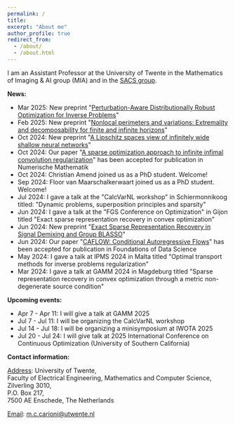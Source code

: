 ```yaml
---
permalink: /
title: 
excerpt: "About me"
author_profile: true
redirect_from: 
  - /about/
  - /about.html
---
```


I am an Assistant Professor at the University of Twente in the Mathematics of Imaging & AI group (MIA) and in the [SACS group](https://www.utwente.nl/en/eemcs/sacs/).




<b> News: </b>
  *  Mar 2025: New preprint "[Perturbation-Aware Distributionally Robust Optimization for Inverse Problems](https://arxiv.org/abs/2503.04646)"
  * Feb 2025: New preprint "[Nonlocal perimeters and variations: Extremality and decomposability for finite and infinite horizons](https://arxiv.org/abs/2502.05149)"
  * Oct 2024: New preprint "[A Lipschitz spaces view of infinitely wide shallow neural networks](https://arxiv.org/abs/2410.14591)"
  * Oct 2024: Our paper "[A sparse optimization approach to infinite infimal convolution regularization](https://arxiv.org/abs/2304.08628)" has been accepted for publication in Numerische Mathematik
  * Oct 2024: Christian Amend joined us as a PhD student. Welcome!
  * Sep 2024: Floor van Maarschalkerwaart joined us as a PhD student. Welcome! 
  * Jul 2024: I gave a talk at the "CalcVarNL workshop" in Schiermonnikoog titled: "Dynamic problems, superposition principles and sparsity"
  * Jun 2024: I gave a talk at the "FGS Conference on Optimization" in Gijon titled "Exact sparse representation recovery in convex optimization"
  * Jun 2024: New preprint "[Exact Sparse Representation Recovery in Signal Demixing and Group BLASSO](https://arxiv.org/pdf/2406.09922)"
  * Jun 2024: Our paper "[CAFLOW: Conditional Autoregressive Flows](https://arxiv.org/abs/2106.02531)" has been accepted for publication in Foundations of Data Science
  * May 2024: I gave a talk at IPMS 2024 in Malta titled "Optimal transport methods for inverse problems regularization"
  * Mar 2024: I gave a talk at GAMM 2024 in Magdeburg titled "Sparse representation recovery in convex optimization through a metric non-degenerate source condition"
 
<b> Upcoming events: </b>
* Apr 7 - Apr 11: I will give a talk at GAMM 2025
* Jul 7 - Jul 11: I will be organizing the CalcVarNL workshop
* Jul 14 - Jul 18: I will be organizing a minisymposium at IWOTA 2025
* Jul 20 - Jul 24: I will give talk at 2025 International Conference on Continuous Optimization (University of Southern California)
  
<b> Contact information: </b>

<u>Address</u>: University of Twente, <br> 
Faculty of Electrical Engineering, Mathematics and Computer Science, <br>
Zilverling  3010, <br>
P.O. Box 217, <br>
7500 AE Enschede, The Netherlands

<u>Email</u>: m.c.carioni@utwente.nl
